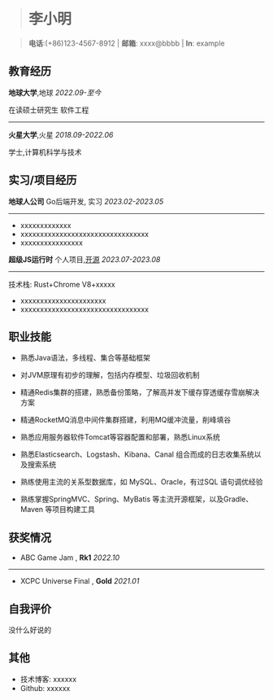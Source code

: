 > # 李小明

> **电话**:(+86)123-4567-8912 |
> **邮箱**: xxxx@bbbb | 
> **In**: example

## <i class="fa-solid fa-graduation-cap"></i>教育经历

**地球大学**,地球    *2022.09-至今*   

在读硕士研究生 软件工程

---

**火星大学**,火星     *2018.09-2022.06*  

学士,计算机科学与技术 


## <i class="fa-solid fa-briefcase"></i>实习/项目经历

 **地球人公司**  Go后端开发, 实习 *2023.02-2023.05*   

---
- xxxxxxxxxxxxx
- xxxxxxxxxxxxxxxxxxxxxxxxxxxxxxxxx
- xxxxxxxxxxxxxxxx

**超级JS运行时** 个人项目,[开源](https://github.com)  *2023.07-2023.08*   

---

技术栈: Rust+Chrome V8+xxxxx
- xxxxxxxxxxxxxxxxxxxxxx
- xxxxxxxxxxxxxxxxxxxxxxxxxxxxxxxxx

## <i class="fa-solid fa-cubes"></i>职业技能

- 熟悉Java语法，多线程、集合等基础框架

- 对JVM原理有初步的理解，包括内存模型、垃圾回收机制

- 精通Redis集群的搭建，熟悉备份策略，了解高并发下缓存穿透缓存雪崩解决方案

- 精通RocketMQ消息中间件集群搭建，利用MQ缓冲流量，削峰填谷

- 熟悉应用服务器软件Tomcat等容器配置和部署，熟悉Linux系统

- 熟悉Elasticsearch、Logstash、Kibana、Canal 组合而成的日志收集系统以及搜索系统

- 熟练使用主流的关系型数据库，如 MySQL、Oracle，有过SQL 语句调优经验

- 熟练掌握SpringMVC、Spring、MyBatis 等主流开源框架，以及Gradle、Maven 等项目构建工具

## <i class="fa-solid fa-trophy"></i>获奖情况

- ABC Game Jam , **Rk1**  *2022.10*
---
- XCPC Universe Final , **Gold**  *2021.01*

## <i class="fa-solid fa-comment"></i>自我评价

没什么好说的

## <i class="fa-solid fa-bars"></i>其他

- 技术博客: xxxxxx  
- Github: xxxxxx
